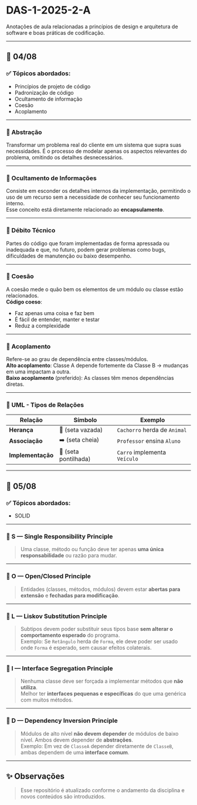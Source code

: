 # DAS-1-2025-2-A

Anotações de aula relacionadas a princípios de design e arquitetura de software e boas práticas de codificação.

---

## 📅 04/08

### ✅ Tópicos abordados:
- Princípios de projeto de código
- Padronização de código
- Ocultamento de informação
- Coesão
- Acoplamento

-----

### 🔹 Abstração
Transformar um problema real do cliente em um sistema que supra suas necessidades. É o processo de modelar apenas os aspectos relevantes do problema, omitindo os detalhes desnecessários.

---

### 🔹 Ocultamento de Informações
Consiste em esconder os detalhes internos da implementação, permitindo o uso de um recurso sem a necessidade de conhecer seu funcionamento interno.  
Esse conceito está diretamente relacionado ao **encapsulamento**.

---

### 🔹 Débito Técnico
Partes do código que foram implementadas de forma apressada ou inadequada e que, no futuro, podem gerar problemas como bugs, dificuldades de manutenção ou baixo desempenho.

---

### 🔹 Coesão
A coesão mede o quão bem os elementos de um módulo ou classe estão relacionados.  
**Código coeso**:
- Faz apenas uma coisa e faz bem
- É fácil de entender, manter e testar
- Reduz a complexidade

---

### 🔹 Acoplamento
Refere-se ao grau de dependência entre classes/módulos.  
**Alto acoplamento**: Classe A depende fortemente da Classe B → mudanças em uma impactam a outra.  
**Baixo acoplamento** (preferido): As classes têm menos dependências diretas.

---

### 🔹 UML - Tipos de Relações

| Relação        | Símbolo       | Exemplo                             |
|----------------|----------------|-------------------------------------|
| **Herança**    | 🔼 (seta vazada) | `Cachorro` herda de `Animal`        |
| **Associação** | ➡️ (seta cheia) | `Professor` ensina `Aluno`          |
| **Implementação** | 🔁 (seta pontilhada) | `Carro` implementa `Veículo`     |

---

## 📅 05/08

### ✅ Tópicos abordados:
- SOLID

---

### 🔹 S — **Single Responsibility Principle**  
> Uma classe, método ou função deve ter apenas **uma única responsabilidade** ou razão para mudar.

---

### 🔹 O — **Open/Closed Principle**  
> Entidades (classes, métodos, módulos) devem estar **abertas para extensão** e **fechadas para modificação**.

---

### 🔹 L — **Liskov Substitution Principle**  
> Subtipos devem poder substituir seus tipos base **sem alterar o comportamento esperado** do programa.  
> Exemplo: Se `Retângulo` herda de `Forma`, ele deve poder ser usado onde `Forma` é esperado, sem causar efeitos colaterais.

---

### 🔹 I — **Interface Segregation Principle**  
> Nenhuma classe deve ser forçada a implementar métodos que **não utiliza**.  
> Melhor ter **interfaces pequenas e específicas** do que uma genérica com muitos métodos.

---

### 🔹 D — **Dependency Inversion Principle**  
> Módulos de alto nível **não devem depender** de módulos de baixo nível. Ambos devem depender de **abstrações**.  
> Exemplo: Em vez de `ClasseA` depender diretamente de `ClasseB`, ambas dependem de uma **interface comum**.

---

## ✨ Observações
> Esse repositório é atualizado conforme o andamento da disciplina e novos conteúdos são introduzidos.
